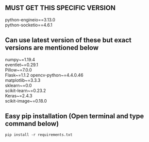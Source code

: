 ## MUST GET THIS SPECIFIC VERSION
python-engineio==3.13.0  
python-socketio==4.6.1

## Can use latest version of these but exact versions are mentioned below
numpy~=1.19.4  
eventlet~=0.29.1  
Pillow~=7.0.0  
Flask~=1.1.2 
opencv-python~=4.4.0.46  
matplotlib~=3.3.3  
sklearn~=0.0  
scikit-learn~=0.23.2  
Keras~=2.4.3  
scikit-image~=0.18.0  
## Easy pip installation (Open terminal and type command below)
```
pip install -r requirements.txt
```
